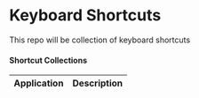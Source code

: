 # Keyboard Shortcuts
This repo will be collection of keyboard shortcuts

#### Shortcut Collections
|Application|Description|
|-------------|-------------|

